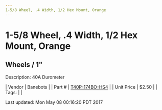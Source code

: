 ```yaml
---
1-5/8 Wheel, .4 Width, 1/2 Hex Mount, Orange
---
```

# 1-5/8 Wheel, .4 Width, 1/2 Hex Mount, Orange
## Wheels / 1"
Description: 	40A Durometer 

| Vendor | Banebots | 
| Part # | [T40P-174BO-HS4](http://www.banebots.com/category/T40P-1625.html) | 
| Unit Price | $2.50 | 
| Tags: |  | 

Last updated: Mon May 08 00:16:20 PDT 2017